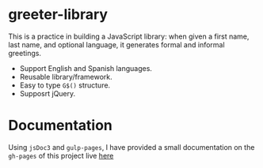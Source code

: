 # greeter-library
This is a practice in building a JavaScript library: when given a first name, last name, and optional language, it generates formal and informal greetings.

* Support English and Spanish languages.
* Reusable library/framework.
* Easy to type `G$()` structure.
* Supposrt jQuery.

# Documentation
Using `jsDoc3` and `gulp-pages`, I have provided a small documentation on the `gh-pages` of this project live [here](https://alireza-saberi.github.io/greeter-library/)
